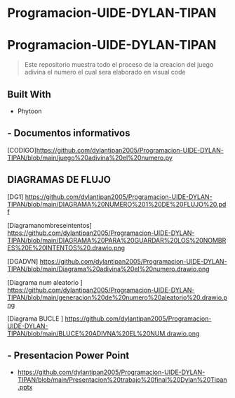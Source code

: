 # Programacion-UIDE-DYLAN-TIPAN
<a name="readme-top"></a>

# Programacion-UIDE-DYLAN-TIPAN

> Este repositorio muestra todo el proceso de la creacion del juego adivina el numero el cual sera elaborado en visual code 

## Built With

- Phytoon


## - Documentos informativos

[CODIGO]https://github.com/dylantipan2005/Programacion-UIDE-DYLAN-TIPAN/blob/main/juego%20adivina%20el%20numero.py
## DIAGRAMAS DE FLUJO 
[DG1] https://github.com/dylantipan2005/Programacion-UIDE-DYLAN-TIPAN/blob/main/DIAGRAMA%20NUMERO%201%20DE%20FLUJO%20.pdf

[Diagramanombreseintentos] https://github.com/dylantipan2005/Programacion-UIDE-DYLAN-TIPAN/blob/main/DIAGRAMA%20PARA%20GUARDAR%20LOS%20NOMBRES%20E%20INTENTOS%20.drawio.png

[DGADVN] https://github.com/dylantipan2005/Programacion-UIDE-DYLAN-TIPAN/blob/main/Diagrama%20adivina%20el%20numero.drawio.png

[Diagrama num aleatorio ] https://github.com/dylantipan2005/Programacion-UIDE-DYLAN-TIPAN/blob/main/generacion%20de%20numero%20aleatorio%20.drawio.png

[Diagrama BUCLE ] https://github.com/dylantipan2005/Programacion-UIDE-DYLAN-TIPAN/blob/main/BLUCE%20ADIVNA%20EL%20NUM.drawio.png

## - Presentacion Power Point

- https://github.com/dylantipan2005/Programacion-UIDE-DYLAN-TIPAN/blob/main/Presentacion%20trabajo%20final%20Dylan%20Tipan.pptx

